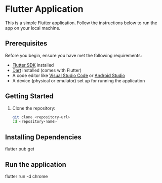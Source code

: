 # Flutter Application

This is a simple Flutter application. Follow the instructions below to run the app on your local machine.

## Prerequisites

Before you begin, ensure you have met the following requirements:

- [Flutter SDK](https://docs.flutter.dev/get-started/install) installed
- [Dart](https://dart.dev/get-dart) installed (comes with Flutter)
- A code editor like [Visual Studio Code](https://code.visualstudio.com/) or [Android Studio](https://developer.android.com/studio)
- A device (physical or emulator) set up for running the application

## Getting Started

1. Clone the repository:
   ```bash
   git clone <repository-url>
   cd <repository-name>

## Installing Dependencies

flutter pub get

## Run the application

flutter run -d chrome
